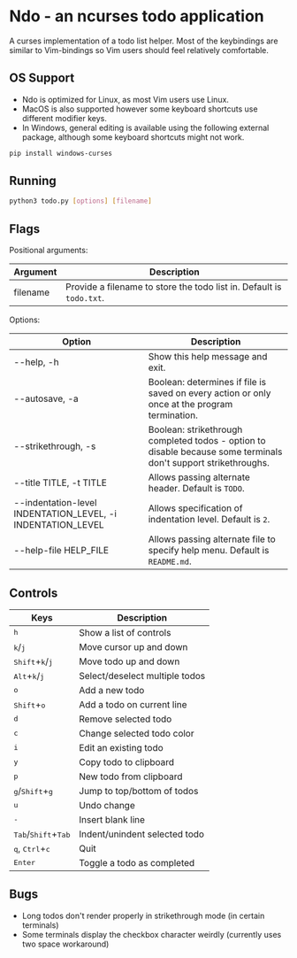 # Ndo - an ncurses todo application

A curses implementation of a todo list helper. Most of the keybindings are similar to Vim-bindings so Vim users should feel relatively comfortable.

## OS Support

- Ndo is optimized for Linux, as most Vim users use Linux.
- MacOS is also supported however some keyboard shortcuts use different modifier keys.
- In Windows, general editing is available using the following external package, although some keyboard shortcuts might not work.

```bash
pip install windows-curses
```

## Running

```bash
python3 todo.py [options] [filename]
```

## Flags

Positional arguments:

| Argument | Description                                                          |
| -------- | -------------------------------------------------------------------- |
| filename | Provide a filename to store the todo list in. Default is `todo.txt`. |

Options:

| Option                                                      | Description                                                                                                     |
| ----------------------------------------------------------- | --------------------------------------------------------------------------------------------------------------- |
| --help, -h                                                  | Show this help message and exit.                                                                                |
| --autosave, -a                                              | Boolean: determines if file is saved on every action or only once at the program termination.                   |
| --strikethrough, -s                                         | Boolean: strikethrough completed todos - option to disable because some terminals don't support strikethroughs. |
| --title TITLE, -t TITLE                                     | Allows passing alternate header. Default is `TODO`.                                                             |
| --indentation-level INDENTATION_LEVEL, -i INDENTATION_LEVEL | Allows specification of indentation level. Default is `2`.                                                      |
| --help-file HELP_FILE                                       | Allows passing alternate file to specify help menu. Default is `README.md`.                                     |

## Controls

| Keys                                           | Description                    |
| ---------------------------------------------- | ------------------------------ |
| <kbd>h</kbd>                                   | Show a list of controls        |
| <kbd>k</kbd>/<kbd>j</kbd>                      | Move cursor up and down        |
| <kbd>Shift</kbd>+<kbd>k</kbd>/<kbd>j</kbd>     | Move todo up and down          |
| <kbd>Alt</kbd>+<kbd>k</kbd>/<kbd>j</kbd>       | Select/deselect multiple todos |
| <kbd>o</kbd>                                   | Add a new todo                 |
| <kbd>Shift</kbd>+<kbd>o</kbd>                  | Add a todo on current line     |
| <kbd>d</kbd>                                   | Remove selected todo           |
| <kbd>c</kbd>                                   | Change selected todo color     |
| <kbd>i</kbd>                                   | Edit an existing todo          |
| <kbd>y</kbd>                                   | Copy todo to clipboard         |
| <kbd>p</kbd>                                   | New todo from clipboard        |
| <kbd>g</kbd>/<kbd>Shift</kbd>+<kbd>g</kbd>     | Jump to top/bottom of todos    |
| <kbd>u</kbd>                                   | Undo change                    |
| <kbd>-</kbd>                                   | Insert blank line              |
| <kbd>Tab</kbd>/<kbd>Shift</kbd>+<kbd>Tab</kbd> | Indent/unindent selected todo  |
| <kbd>q</kbd>, <kbd>Ctrl</kbd>+<kbd>c</kbd>     | Quit                           |
| <kbd>Enter</kbd>                               | Toggle a todo as completed     |

## Bugs

- Long todos don't render properly in strikethrough mode (in certain terminals)
- Some terminals display the checkbox character weirdly (currently uses two space workaround)
